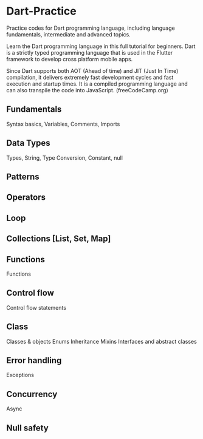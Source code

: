 # Dart-Practice
Practice codes for Dart programming language, including language fundamentals, intermediate and advanced topics.

Learn the Dart programming language in this full tutorial for beginners. Dart is a strictly typed programming language that is used in the Flutter framework to develop cross platform mobile apps.

Since Dart supports both AOT (Ahead of time) and JIT (Just In Time) compilation, it delivers extremely fast development cycles and fast execution and startup times. It is a compiled programming language and can also transpile the code into JavaScript. (freeCodeCamp.org)

## Fundamentals
Syntax basics, Variables, Comments, Imports

## Data Types
Types, String, Type Conversion, Constant, null

## Patterns

## Operators

## Loop

## Collections [List, Set, Map]

## Functions
Functions

## Control flow
Control flow statements

## Class
Classes & objects
Enums
Inheritance
Mixins
Interfaces and abstract classes

## Error handling
Exceptions

## Concurrency
Async

## Null safety
